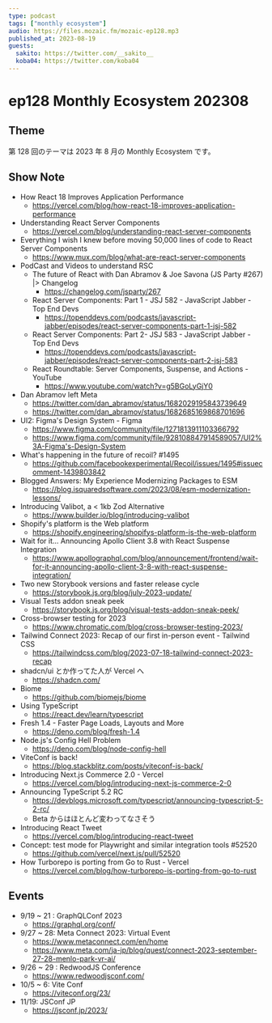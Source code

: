 ```yaml
---
type: podcast
tags: ["monthly ecosystem"]
audio: https://files.mozaic.fm/mozaic-ep128.mp3
published_at: 2023-08-19
guests:
  sakito: https://twitter.com/__sakito__
  koba04: https://twitter.com/koba04
---
```


# ep128 Monthly Ecosystem 202308

## Theme

第 128 回のテーマは 2023 年 8 月の Monthly Ecosystem です。

## Show Note

- How React 18 Improves Application Performance
  - https://vercel.com/blog/how-react-18-improves-application-performance
- Understanding React Server Components
  - https://vercel.com/blog/understanding-react-server-components
- Everything I wish I knew before moving 50,000 lines of code to React Server Components
  - https://www.mux.com/blog/what-are-react-server-components
- PodCast and Videos to understand RSC
  - The future of React with Dan Abramov & Joe Savona (JS Party #267) |> Changelog
    - https://changelog.com/jsparty/267
  - React Server Components: Part 1 - JSJ 582 - JavaScript Jabber - Top End Devs
    - https://topenddevs.com/podcasts/javascript-jabber/episodes/react-server-components-part-1-jsj-582
  - React Server Components: Part 2- JSJ 583 - JavaScript Jabber - Top End Devs
    - https://topenddevs.com/podcasts/javascript-jabber/episodes/react-server-components-part-2-jsj-583
  - React Roundtable: Server Components, Suspense, and Actions - YouTube
    - https://www.youtube.com/watch?v=g5BGoLyGjY0
- Dan Abramov left Meta
  - https://twitter.com/dan_abramov/status/1682029195843739649
  - https://twitter.com/dan_abramov/status/1682685169868701696
- UI2: Figma's Design System - Figma
  - https://www.figma.com/community/file/1271813911103366792
  - https://www.figma.com/community/file/928108847914589057/UI2%3A-Figma's-Design-System
- What's happening in the future of recoil? #1495
  - https://github.com/facebookexperimental/Recoil/issues/1495#issuecomment-1439803842
- Blogged Answers: My Experience Modernizing Packages to ESM
  - https://blog.isquaredsoftware.com/2023/08/esm-modernization-lessons/
- Introducing Valibot, a \< 1kb Zod Alternative
  - https://www.builder.io/blog/introducing-valibot
- Shopify's platform is the Web platform
  - https://shopify.engineering/shopifys-platform-is-the-web-platform
- Wait for it… Announcing Apollo Client 3.8 with React Suspense Integration
  - https://www.apollographql.com/blog/announcement/frontend/wait-for-it-announcing-apollo-client-3-8-with-react-suspense-integration/
- Two new Storybook versions and faster release cycle
  - https://storybook.js.org/blog/july-2023-update/
- Visual Tests addon sneak peek
  - https://storybook.js.org/blog/visual-tests-addon-sneak-peek/
- Cross-browser testing for 2023
  - https://www.chromatic.com/blog/cross-browser-testing-2023/
- Tailwind Connect 2023: Recap of our first in-person event - Tailwind CSS
  - https://tailwindcss.com/blog/2023-07-18-tailwind-connect-2023-recap
- shadcn/ui とか作ってた人が Vercel へ
  - https://shadcn.com/
- Biome
  - https://github.com/biomejs/biome
- Using TypeScript
  - https://react.dev/learn/typescript
- Fresh 1.4 - Faster Page Loads, Layouts and More
  - https://deno.com/blog/fresh-1.4
- Node.js's Config Hell Problem
  - https://deno.com/blog/node-config-hell
- ViteConf is back!
  - https://blog.stackblitz.com/posts/viteconf-is-back/
- Introducing Next.js Commerce 2.0 - Vercel
  - https://vercel.com/blog/introducing-next-js-commerce-2-0
- Announcing TypeScript 5.2 RC
  - https://devblogs.microsoft.com/typescript/announcing-typescript-5-2-rc/
  - Beta からはほとんど変わってなさそう
- Introducing React Tweet
  - https://vercel.com/blog/introducing-react-tweet
- Concept: test mode for Playwright and similar integration tools #52520
  - https://github.com/vercel/next.js/pull/52520
- How Turborepo is porting from Go to Rust - Vercel
  - https://vercel.com/blog/how-turborepo-is-porting-from-go-to-rust

## Events

- 9/19 ~ 21 : GraphQLConf 2023
  - https://graphql.org/conf/
- 9/27 ~ 28: Meta Connect 2023: Virtual Event
  - https://www.metaconnect.com/en/home
  - https://www.meta.com/ja-jp/blog/quest/connect-2023-september-27-28-menlo-park-vr-ai/
- 9/26 ~ 29 : RedwoodJS Conference
  - https://www.redwoodjsconf.com/
- 10/5 ~ 6: Vite Conf
  - https://viteconf.org/23/
- 11/19: JSConf JP
  - https://jsconf.jp/2023/
